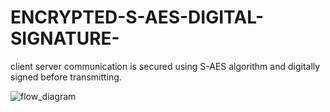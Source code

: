 # ENCRYPTED-S-AES-DIGITAL-SIGNATURE-
client server communication is secured using S-AES algorithm and digitally signed before transmitting.

![flow_diagram](https://user-images.githubusercontent.com/38084433/119720549-b915ad00-be87-11eb-816f-5a6fa27c4b7a.png)
